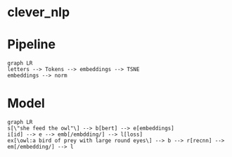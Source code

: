 # clever_nlp

# Pipeline


```mermaid
graph LR
letters --> Tokens --> embeddings --> TSNE
embeddings --> norm
```

# Model

```mermaid
graph LR
s[\"she feed the owl"\] --> b[bert] --> e[embeddings] 
i[id] --> e --> emb[/embdding/] --> l[loss]
ex[\owl:a bird of prey with large round eyes\] --> b --> r[recnn] --> em[/embedding/] --> l
```
